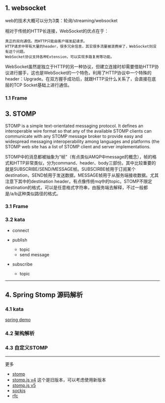 ## 1. websocket
web的技术大概可以分为3类：轮询/streaming/websocket

相对于传统的HTTP长连接，WebSocket的优点在于：
```
真正的双向通信。而HTTP只能由客户端发起请求。
HTTP请求中带有大量的header，很多冗余信息，其实很多流量被浪费掉了，WebSocket则没有这个问题。
WebSocket协议支持各种Extension，可以实现多路复用等功能。
```
WebSocket虽然是独立于HTTP的另一种协议，但建立连接时却需要借助HTTP协议进行握手，这也是WebSocket的一个特色，利用了HTTP协议中一个特殊的header：Upgrade。在双方握手成功后，就跟HTTP没什么关系了，会直接在底层的TCP Socket基础上进行通信。


### 1.1 Frame


## 3. STOMP

STOMP is a simple text-orientated messaging protocol. 
It defines an interoperable wire format so that any of the available STOMP clients can communicate with 
any STOMP message broker to provide easy and widespread messaging interoperability among languages and 
platforms (the STOMP web site has a list of STOMP client and server implementations.

STOMP中的消息都被抽象为“帧”（有点类似AMQP中message的概念），帧的格式和HTTP非常类似，分为command、header、body三部份。其中比较重要的就是SUBSCRIBE/SEND/MESSAGE帧。SUBSCIRBE帧用于订阅某个destination，SEND帧用于发送数据，MESSAGE帧用于从服务端接收数据。尤其注意下其中的destination header，有点像传统mq中的topic。STOMP不限定destination的格式，可以是任意格式字符串，由服务端去解释，不过一般都是/a/b这种类似路径的格式。

### 3.1 Frame

### 3.2 kata
- connect
- publish 
  - topic
  - send message
  
- subscribe
  - topic

---
## 4. Spring Stomp 源码解析
### 4.1 kata
[spring demo](https://github.com/spring-guides/gs-messaging-stomp-websocket)


### 4.2 架构解析

### 4.3 自定义STOMP

---
更多

- [stomp](https://stomp.github.io/)
- [stomp.js v4](https://github.com/jmesnil/stomp-websocket) 这个是旧版本，可以考虑使用新版本
- [stomp.js v5](https://github.com/stomp-js/stompjs)
- [sockjs](https://github.com/sockjs/sockjs-client)
- [rfc](https://tools.ietf.org/html/rfc6455)

